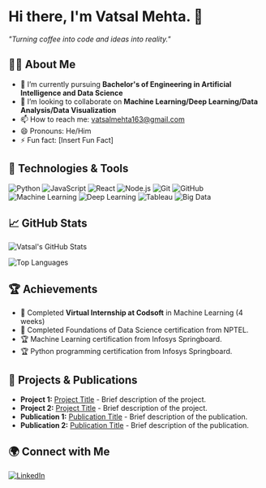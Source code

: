 # Hi there, I'm Vatsal Mehta. 👋

<!-- Optional: add a cool quote or a tagline here -->
_"Turning coffee into code and ideas into reality."_

## 👨‍💻 About Me

- 🌱 I’m currently pursuing **Bachelor's of Engineering in Artificial Intelligence and Data Science**
- 👯 I’m looking to collaborate on **Machine Learning/Deep Learning/Data Analysis/Data Visualization**
- 📫 How to reach me: [vatsalmehta163@gmail.com](mailto:vatsalmehta163@gmail.com)
- 😄 Pronouns: He/Him
- ⚡ Fun fact: [Insert Fun Fact]

## 🔧 Technologies & Tools

![Python](https://img.shields.io/badge/-Python-333333?style=flat&logo=python)
![JavaScript](https://img.shields.io/badge/-JavaScript-333333?style=flat&logo=javascript)
![React](https://img.shields.io/badge/-React-333333?style=flat&logo=react)
![Node.js](https://img.shields.io/badge/-Node.js-333333?style=flat&logo=node.js)
![Git](https://img.shields.io/badge/-Git-333333?style=flat&logo=git)
![GitHub](https://img.shields.io/badge/-GitHub-333333?style=flat&logo=github)
![Machine Learning](https://img.shields.io/badge/-Machine%20Learning-333333?style=flat&logo=machine-learning)
![Deep Learning](https://img.shields.io/badge/-Deep%20Learning-333333?style=flat&logo=deep-learning)
![Tableau](https://img.shields.io/badge/-Tableau-333333?style=flat&logo=tableau)
![Big Data](https://img.shields.io/badge/-Big%20Data-333333?style=flat&logo=big-data)

## 📈 GitHub Stats

![Vatsal's GitHub Stats](https://github-readme-stats.vercel.app/api?username=vatsalmehta163&show_icons=true&hide_border=true)

![Top Languages](https://github-readme-stats.vercel.app/api/top-langs/?username=vatsalmehta163&layout=compact&hide_border=true)

## 🏆 Achievements

- 🏅 Completed **Virtual Internship at Codsoft** in Machine Learning (4 weeks)
- 🥇 Completed Foundations of Data Science certification from NPTEL.
- 🏆 Machine Learning certification from Infosys Springboard.
- 🏆 Python programming certification from Infosys Springboard.

## 💼 Projects & Publications

- **Project 1:** [Project Title](https://github.com/yourusername/project-repo) - Brief description of the project.
- **Project 2:** [Project Title](https://github.com/yourusername/project-repo) - Brief description of the project.
- **Publication 1:** [Publication Title](https://yourpublicationlink.com) - Brief description of the publication.
- **Publication 2:** [Publication Title](https://yourpublicationlink.com) - Brief description of the publication.

## 🌍 Connect with Me

[![LinkedIn](https://img.shields.io/badge/-LinkedIn-blue?style=flat&logo=linkedin&link=https://www.linkedin.com/in/vatsal163)](https://www.linkedin.com/in/vatsal163)
